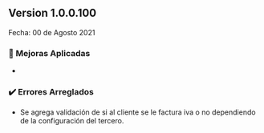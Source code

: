 ## Version 1.0.0.100
Fecha: 00 de Agosto 2021

### 🔨 Mejoras Aplicadas

- 

### ✔️ Errores Arreglados

- Se agrega validación de si al cliente se le factura iva o no dependiendo de la configuración del tercero.
